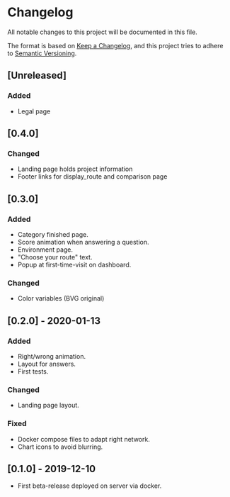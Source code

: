 # Changelog
All notable changes to this project will be documented in this file.

The format is based on [Keep a Changelog](https://keepachangelog.com/en/1.0.0/),
and this project tries to adhere to [Semantic Versioning](https://semver.org/spec/v2.0.0.html).

## [Unreleased]
### Added
- Legal page

## [0.4.0]
### Changed 
- Landing page holds project information
- Footer links for display_route and comparison page

## [0.3.0]
### Added
- Category finished page.
- Score animation when answering a question.
- Environment page.
- "Choose your route" text.
- Popup at first-time-visit on dashboard.
### Changed
- Color variables (BVG original)

## [0.2.0] - 2020-01-13
### Added
- Right/wrong animation.
- Layout for answers.
- First tests.

### Changed
- Landing page layout.

### Fixed
- Docker compose files to adapt right network.
- Chart icons to avoid blurring.

## [0.1.0] - 2019-12-10
- First beta-release deployed on server via docker.
